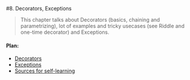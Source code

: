 #8. Decorators, Exceptions

> This chapter talks about Decorators (basics, chaining and parametrizing), lot of examples and tricky usecases (see Riddle and one-time decorator) and Exceptions.

#### Plan:

* [Decorators](/ch08-decorators-exceptions/s01-decorators.md)
* [Exceptions](/ch08-decorators-exceptions/s02-exceptions.md)
* [Sources for self-learning](/ch08-decorators-exceptions/s03-sources-for-self-learning.md)
    